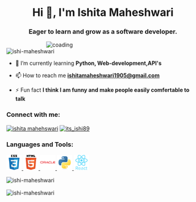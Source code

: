 <h1 align="center">Hi 👋, I'm Ishita Maheshwari</h1>
<h3 align="center">Eager to learn and grow as a software developer.</h3>
<img align="right" alt="coading" width="400" src="https://cdn.dribbble.com/users/1292677/screenshots/6139167/avento.gif"
<p align="left"> <img src="https://komarev.com/ghpvc/?username=ishi-maheshwari&label=Profile%20views&color=0e75b6&style=flat" alt="ishi-maheshwari" /> </p>

- 🌱 I’m currently learning **Python, Web-development,API's**

- 📫 How to reach me **ishitamaheshwari1905@gmail.com**

- ⚡ Fun fact **I think I am funny and make people easily comfertable to talk**

<h3 align="left">Connect with me:</h3>
<p align="left">
<a href="https://linkedin.com/in/ishita mahehswari" target="blank"><img align="center" src="https://raw.githubusercontent.com/rahuldkjain/github-profile-readme-generator/master/src/images/icons/Social/linked-in-alt.svg" alt="ishita mahehswari" height="30" width="40" /></a>
<a href="https://instagram.com/its_ishi89" target="blank"><img align="center" src="https://raw.githubusercontent.com/rahuldkjain/github-profile-readme-generator/master/src/images/icons/Social/instagram.svg" alt="its_ishi89" height="30" width="40" /></a>
</p>

<h3 align="left">Languages and Tools:</h3>
<p align="left"> <a href="https://www.w3schools.com/css/" target="_blank" rel="noreferrer"> <img src="https://raw.githubusercontent.com/devicons/devicon/master/icons/css3/css3-original-wordmark.svg" alt="css3" width="40" height="40"/> </a> <a href="https://www.w3.org/html/" target="_blank" rel="noreferrer"> <img src="https://raw.githubusercontent.com/devicons/devicon/master/icons/html5/html5-original-wordmark.svg" alt="html5" width="40" height="40"/> </a> <a href="https://www.oracle.com/" target="_blank" rel="noreferrer"> <img src="https://raw.githubusercontent.com/devicons/devicon/master/icons/oracle/oracle-original.svg" alt="oracle" width="40" height="40"/> </a> <a href="https://www.python.org" target="_blank" rel="noreferrer"> <img src="https://raw.githubusercontent.com/devicons/devicon/master/icons/python/python-original.svg" alt="python" width="40" height="40"/> </a> <a href="https://reactjs.org/" target="_blank" rel="noreferrer"> <img src="https://raw.githubusercontent.com/devicons/devicon/master/icons/react/react-original-wordmark.svg" alt="react" width="40" height="40"/> </a> </p>

<p><img align="center" src="https://github-readme-stats.vercel.app/api/top-langs?username=ishi-maheshwari&show_icons=true&locale=en&layout=compact" alt="ishi-maheshwari" /></p>

<p><img align="center" src="https://github-readme-streak-stats.herokuapp.com/?user=ishi-maheshwari&" alt="ishi-maheshwari" /></p>
